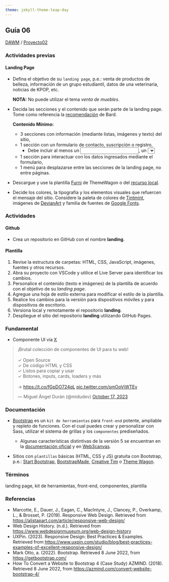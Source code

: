```yaml
---
theme: jekyll-theme-leap-day
---
```


## Guía 06

[DAWM](/DAWM/) / [Proyecto02](/DAWM/proyectos/2024/proyecto02)

### Actividades previas

#### Landing Page

* Defina el objetivo de su  `landing page`, p.e.: venta de productos de belleza, información de un grupo estudiantil, datos de una veterinaria, noticias de KPOP, etc. 

  **NOTA:** No puede utilizar el tema _venta de muebles_.

* Decida las secciones y el contenido que serán parte de la landing page. Tome como referencia la [recomendación](bard/guia06-bard02.pdf) de Bard.
  
  **Contenido Mínimo:** 
  - 3 secciones con información (mediante listas, imágenes y texto) del sitio, <br>
  - 1 sección con un formulario de contacto, suscripción o registro, <br>
    + Debe incluir al menos un _<input>_, un _<select>_ y un _<button>_ para el envío. <br>
  - 1 sección para interactuar con los datos ingresados mediante el formulario, <br>
  - 1 menú para desplazarse entre las secciones de la landing page, no entre páginas.

* Descargue y use la plantilla [Furni](https://themewagon.com/themes/furni-online-store/) de ThemeWagon o del [recurso local](recursos/furni-1.0.0.zip).
* Decide los colores, la tipografía y los elementos visuales que refuercen el mensaje del sitio. Considere la paleta de colores de [Tintmint](https://tintmint.net/), imágenes de [DevianArt](www.deviantart.com) y familia de fuentes de [Google Fonts](https://fonts.google.com/).
  
### Actividades

#### Github

* Crea un repositorio en GitHub con el nombre **landing**.

#### Plantilla

1. Revise la estructura de carpetas: HTML, CSS, JavaScript, imágenes, fuentes y otros recursos. 
2. Abra su proyecto con VSCode y utilice el Live Server para identificar los cambios. 
3. Personalice el contenido (texto e imágenes) de la plantilla de acuerdo con el objetivo de su _landing page_.
4. Agregue una hoja de estilo externa para modificar el estilo de la plantilla.
5. Realice los cambios para la versión para dispositivos móviles y para dispositivos de escritorio.
6. Versiona local y remotamente el repositorio **landing**.
7. Despliegue el sitio del repositorio **landing** utilizando GitHub Pages.


### Fundamental

* Componente UI via [X](https://twitter.com/midudev/status/1714277206149796295)

<blockquote class="twitter-tweet"><p lang="es" dir="ltr">¡Brutal colección de componentes de UI para tu web!<br><br>✓ Open Source<br>✓ De código HTML y CSS<br>✓ Listos para copiar y usar<br>✓ Botones, inputs, cards, loaders y más<br><br>→ <a href="https://t.co/fGpDO724qL">https://t.co/fGpDO724qL</a> <a href="https://t.co/smOoViWTEv">pic.twitter.com/smOoViWTEv</a></p>&mdash; Miguel Ángel Durán (@midudev) <a href="https://twitter.com/midudev/status/1714277206149796295?ref_src=twsrc%5Etfw">October 17, 2023</a></blockquote> <script async src="https://platform.twitter.com/widgets.js" charset="utf-8"></script>

### Documentación
 
* [Bootstrap](https://getbootstrap.com/) es un `kit de herramientas` para `front-end` potente, ampliable y repleto de funciones. Con el cual puedes crear y personalizar con Sass, utilizar el sistema de grillas y los `componentes` prediseñados.
	- Algunas características distintivas de la versión 5 se encuentran en la [documentación oficial](https://getbootstrap.com/docs/5.0/migration/) y en [Web3canvas](https://web3canvas.com/convert-bootstrap-4-to-5-migration-guide/).


* Sitios con `plantillas` básicas (HTML, CSS y JS) gratuita con Bootstrap, p.e.: [Start Bootstrap](https://startbootstrap.com/?showAngular=false&showVue=false&showPro=false), [BootstrapMade](https://bootstrapmade.com/), [Creative Tim](https://www.creative-tim.com/bootstrap-themes/free) o [Theme Wagon](https://themewagon.com/theme-price/free/).


### Términos

landing page, kit de herramientas, front-end, componentes, plantilla

### Referencias

* Marcotte, E., Dauer, J., Eagan, C., MacIntyre, J., Clancey, P., Overkamp, L., & Brosset, P. (2019). Responsive Web Design. Retrieved from https://alistapart.com/article/responsive-web-design/
* Web Design History. (n.d.). Retrieved from https://www.webdesignmuseum.org/web-design-history
* UXPin. (2023). Responsive Design: Best Practices & Examples. Retrieved from https://www.uxpin.com/studio/blog/best-practices-examples-of-excellent-responsive-design/
* Mark Otto, a. (2022). Bootstrap. Retrieved 8 June 2022, from https://getbootstrap.com/
* How To Convert a Website to Bootstrap 4 (Case Study) AZMIND. (2018). Retrieved 8 June 2022, from https://azmind.com/convert-website-bootstrap-4/
